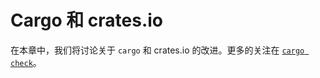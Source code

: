 # Cargo 和 crates.io

[check]: cargo-check-for-faster-checking.md

在本章中，我们将讨论关于 `cargo` 和 crates.io 的改进。更多的关注在 [`cargo check`][check]。
